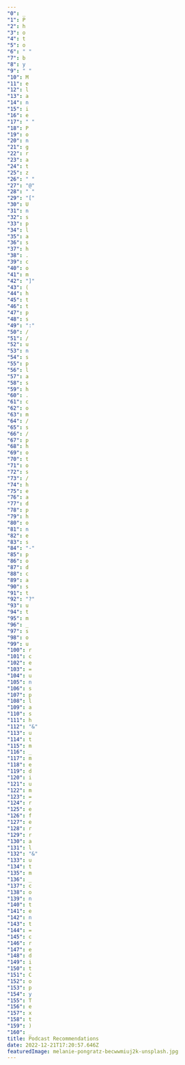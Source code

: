 ```yaml
---
"0": _
"1": P
"2": h
"3": o
"4": t
"5": o
"6": " "
"7": b
"8": y
"9": " "
"10": M
"11": e
"12": l
"13": a
"14": n
"15": i
"16": e
"17": " "
"18": P
"19": o
"20": n
"21": g
"22": r
"23": a
"24": t
"25": z
"26": " "
"27": "@"
"28": " "
"29": "["
"30": U
"31": n
"32": s
"33": p
"34": l
"35": a
"36": s
"37": h
"38": .
"39": c
"40": o
"41": m
"42": "]"
"43": (
"44": h
"45": t
"46": t
"47": p
"48": s
"49": ":"
"50": /
"51": /
"52": u
"53": n
"54": s
"55": p
"56": l
"57": a
"58": s
"59": h
"60": .
"61": c
"62": o
"63": m
"64": /
"65": s
"66": /
"67": p
"68": h
"69": o
"70": t
"71": o
"72": s
"73": /
"74": h
"75": e
"76": a
"77": d
"78": p
"79": h
"80": o
"81": n
"82": e
"83": s
"84": "-"
"85": p
"86": o
"87": d
"88": c
"89": a
"90": s
"91": t
"92": "?"
"93": u
"94": t
"95": m
"96": _
"97": s
"98": o
"99": u
"100": r
"101": c
"102": e
"103": =
"104": u
"105": n
"106": s
"107": p
"108": l
"109": a
"110": s
"111": h
"112": "&"
"113": u
"114": t
"115": m
"116": _
"117": m
"118": e
"119": d
"120": i
"121": u
"122": m
"123": =
"124": r
"125": e
"126": f
"127": e
"128": r
"129": r
"130": a
"131": l
"132": "&"
"133": u
"134": t
"135": m
"136": _
"137": c
"138": o
"139": n
"140": t
"141": e
"142": n
"143": t
"144": =
"145": c
"146": r
"147": e
"148": d
"149": i
"150": t
"151": C
"152": o
"153": p
"154": y
"155": T
"156": e
"157": x
"158": t
"159": )
"160": _
title: Podcast Recommendations
date: 2022-12-21T17:20:57.646Z
featuredImage: melanie-pongratz-becwwmiuj2k-unsplash.jpg
---
```

